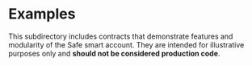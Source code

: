 # Examples

This subdirectory includes contracts that demonstrate features and modularity of the Safe smart account. They are intended for illustrative purposes only and **should not be considered production code**.
